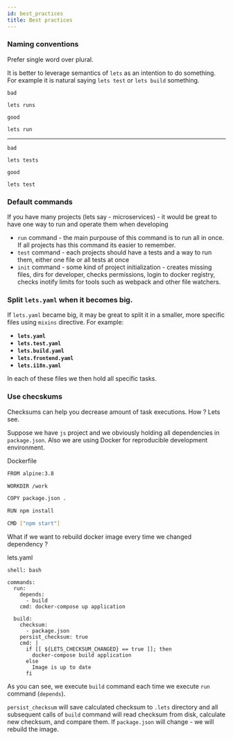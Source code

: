 ```yaml
---
id: best_practices
title: Best practices
---
```


### Naming conventions

Prefer single word over plural. 

It is better to leverage semantics of `lets` as an intention to do something. For example it is natural saying `lets test` or `lets build` something.

`bad`

```
lets runs
```

`good`

```
lets run
```

---

`bad`

```
lets tests
```

`good`

```
lets test
```

### Default commands

If you have many projects (lets say - microservices) - it would be great to have one way to run and operate them when developing

- `run` command - the main purpouse of this command is to run all in once. If all projects has this command its easier to remember.
- `test` command - each projects should have a tests and a way to run them, either one file or all tests at once
- `init` command - some kind of project initialization - creates missing files, dirs for developer, checks permissions, login to docker registry, checks inotify limits for tools such as webpack and other file watchers.

### Split `lets.yaml` when it becomes big. 

If `lets.yaml` became big, it may be great to split it in a smaller, more specific files using `mixins` directive.
For example:

- **`lets.yaml`**
- **`lets.test.yaml`**
- **`lets.build.yaml`**
- **`lets.frontend.yaml`**
- **`lets.i18n.yaml`**

In each of these files we then hold all specific tasks.

### Use checskums

Checksums can help you decrease amount of task executions. How ? Lets see.

Suppose we have `js` project and we obviously holding all dependencies in `package.json`.
Also we are using Docker for reproducible development environment.

Dockerfile

```bash
FROM alpine:3.8

WORKDIR /work

COPY package.json .

RUN npm install

CMD ["npm start"]
```

What if we want to rebuild docker image every time we changed dependency ?

lets.yaml

```
shell: bash

commands:
  run:
    depends: 
      - build
    cmd: docker-compose up application

  build:
    checksum:
      - package.json
    persist_checksum: true  
    cmd: |
      if [[ ${LETS_CHECKSUM_CHANGED} == true ]]; then 
        docker-compose build application
      else
        Image is up to date
      fi
```

As you can see, we execute `build` command each time we execute `run` command (`depends`).

`persist_checksum` will save calculated checksum to `.lets` directory and all subsequent calls of `build` command will
read checksum from disk, calculate new checksum, and compare them. If `package.json` will change - we will rebuild the image.
